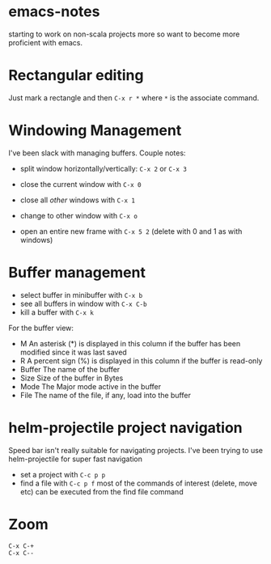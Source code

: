 # emacs-notes
starting to work on non-scala projects more so want to become more proficient with emacs.

# Rectangular editing
Just mark a rectangle and then `C-x r *` where `*` is the associate  command. 

# Windowing Management
I've been slack with managing buffers. Couple notes:
- split window horizontally/vertically: `C-x 2` or `C-x 3`
- close the current window with `C-x 0`
- close all _other_ windows with `C-x 1`
- change to other window with `C-x o`

- open an entire new frame with `C-x 5 2` (delete with 0 and 1 as with windows)

# Buffer management
- select buffer in minibuffer with `C-x b` 
- see all buffers in window with `C-x C-b`
- kill a buffer with `C-x k`

For the buffer view:
- M	An asterisk (*) is displayed in this column if the buffer has been modified since it was last saved
- R	A percent sign (%) is displayed in this column if the buffer is read-only
- Buffer	The name of the buffer
- Size	Size of the buffer in Bytes
- Mode	The Major mode active in the buffer
 - File	The name of the file, if any, load into the buffer

# helm-projectile project navigation
Speed bar isn't really suitable for navigating projects. I've been trying to use helm-projectile for super fast navigation

- set a project with `C-c p p`
- find a file with `C-c p f`
most of the commands of interest (delete, move etc) can be executed from the find file command 
 
# Zoom
```
C-x C-+ 
C-x C--
```
